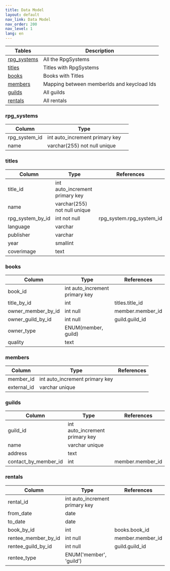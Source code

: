 ```yaml
---
title: Data Model
layout: default
nav_link: Data Model
nav_order: 200
nav_level: 1
lang: en
---
```


| Tables | Description |
|-------------|--------------------------------------------|
| [rpg_systems](#rpg_systems) | All the RpgSystems |
| [titles](#titles) | Titles with RpgSystems |
| [books](#books) | Books with Titles |
| [members](#members) | Mapping between memberIds and keycload Ids |
| [guilds](#guilds) | All guilds |
| [rentals](#rentals) | All rentals |

### rpg_systems

| Column | Type | |
|--------|--------------------------------|--|
| rpg_system_id | int auto_increment primary key |
| name | varchar(255) not null unique |

### titles

| Column | Type | References |
|------------|--------------------------------|---------------|
| title_id | int auto_increment primary key |  |
| name | varchar(255) not null unique |  |
| rpg_system_by_id | int not null | rpg_system.rpg_system_id |
| language | varchar |  |
| publisher | varchar |  |
| year | smallint |  |
| coverimage | text |  |

### books

| Column | Type | References |
|------------|--------------------------------|---------------------|
| book_id | int auto_increment primary key |  |
| title_by_id | int | titles.title_id |
| owner_member_by_id | int null | member.member_id |
| owner_guild_by_id | int null | guild.guild_id |
| owner_type | ENUM(member, guild) |  |
| quality | text |  |

### members

| Column | Type | References |
|-------------|--------------------------------|---------------------|
| member_id | int auto_increment primary key |  |
| external_id | varchar unique |  |

### guilds

| Column | Type | References |
|------------|--------------------------------|------------|
| guild_id | int auto_increment primary key |  |
| name | varchar unique |  |
| address | text |  |
| contact_by_member_id | int  | member.member_id |

### rentals

| Column | Type | References |
|-------------|--------------------------------|---------------------|
| rental_id | int auto_increment primary key |  |
| from_date | date |  |
| to_date | date |  |
| book_by_id | int  | books.book_id |
| rentee_member_by_id | int null | member.member_id |
| rentee_guild_by_id | int null | guild.guild_id |
| rentee_type | ENUM('member', 'guild') |  |
